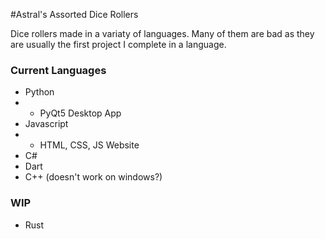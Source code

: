 #Astral's Assorted Dice Rollers

Dice rollers made in a variaty of languages. Many of them are bad as they are usually the first project I complete in a language.

### Current Languages
- Python
-   + PyQt5 Desktop App
- Javascript
-   + HTML, CSS, JS Website
- C#
- Dart
- C++ (doesn't work on windows?)
### WIP
- Rust
